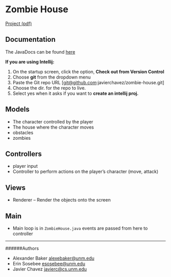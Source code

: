 # Zombie House

[Project (pdf)](http://cs.unm.edu/~joel/cs351/notes/CS-351-05-ZombieHouse.pdf)

## Documentation
The JavaDocs can be found [here](http://javierchavez.github.io/zombie-house/)

**If you are using Intellij:**

1. On the startup screen, click the option, **Check out from Version Control**
2. Choose **git** from the dropdown menu
3. Paste the Git repo URL [git@github.com:javierchavez/zombie-house.git]
4. Choose the dir. for the repo to live.
5. Select yes when it asks if you want to **create an intellij proj.**


## Models
- The character controlled by the player
- The house where the character moves
- obstacles
- zombies

## Controllers
- player input
- Controller to perform actions on the player’s character (move, attack)

## Views
- Renderer – Render the objects onto the screen

## Main
- Main loop is in `ZombieHouse.java` events are passed from here to controller

---
######Authors
- Alexander Baker <alexebaker@unm.edu>
- Erin Sosebee <esosebee@unm.edu>
- Javier Chavez <javierc@cs.unm.edu>

